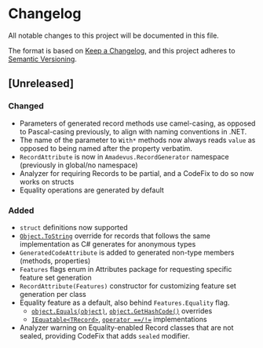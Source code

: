 # Changelog

All notable changes to this project will be documented in this file.

The format is based on [Keep a Changelog](https://keepachangelog.com/en/1.0.0/),
and this project adheres to [Semantic Versioning](https://semver.org/spec/v2.0.0.html).

## [Unreleased]

### Changed

* Parameters of generated record methods use camel-casing, as opposed to
  Pascal-casing previously, to align with naming conventions in .NET.
* The name of the parameter to `With*` methods now always reads `value`
  as opposed to being named after the property verbatim.
* `RecordAttribute` is now in `Amadevus.RecordGenerator` namespace (previously in global/no namespace)
* Analyzer for requiring Records to be partial, and a CodeFix to do so now works on structs
* Equality operations are generated by default

### Added

* `struct` definitions now supported
* [`Object.ToString`][objtostr] override for records that follows the same
  implementation as C# generates for anonymous types
* `GeneratedCodeAttribute` is added to generated non-type members (methods, properties)
* `Features` flags enum in Attributes package for requesting specific feature set generation
* `RecordAttribute(Features)` constructor for customizing feature set generation per class
* Equality feature as a default, also behind `Features.Equality` flag.
	* [`object.Equals(object)`][objectEquals], [`object.GetHashCode()`][objectGetHashCode] overrides
	* [`IEquatable<TRecord>`][iEquatable], [`operator ==/!=`][equalityOperators] implementations
* Analyzer warning on Equality-enabled Record classes that are not sealed,
  providing CodeFix that adds `sealed` modifier.


[objtostr]: https://docs.microsoft.com/dotnet/api/system.object.tostring
[objectEquals]: https://docs.microsoft.com/dotnet/api/system.object.equals#System_Object_Equals_System_Object_
[objectGetHashCode]: https://docs.microsoft.com/dotnet/api/system.object.gethashcode
[iEquatable]: https://docs.microsoft.com/dotnet/api/system.iequatable-1
[equalityOperators]: https://docs.microsoft.com/dotnet/csharp/language-reference/operators/equality-operators
